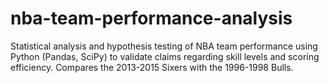 # nba-team-performance-analysis
Statistical analysis and hypothesis testing of NBA team performance using Python (Pandas, SciPy) to validate claims regarding skill levels and scoring efficiency. Compares the 2013-2015 Sixers with the 1996-1998 Bulls.
